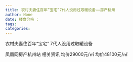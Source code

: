```yaml
---
title: 农村夫妻住百年“宝宅”7代人没用过取暖设备——房产杭州
author: None
date: 楼盘价格 : 
tags: 
categories: 
---
```

                    
<!-- more -->
农村夫妻住百年“宝宅” 7代人没用过取暖设备
                        
                        
                        
                        
                                        
                    
                    
                
                    
                    
                    
                
                    
                
凤凰网房产杭州站
相关资讯
均价29000元/㎡
均价48100元/㎡
	                        
	                    
	                        
	                    
